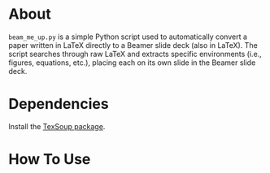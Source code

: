 # About
`beam_me_up.py` is a simple Python script used to automatically convert a paper written in LaTeX directly to a Beamer slide deck (also in LaTeX). The script searches through raw LaTeX and extracts specific environments (i.e., figures, equations, etc.), placing each on its own slide in the Beamer slide deck.

# Dependencies
Install the [TexSoup package](https://texsoup.alvinwan.com/).

# How To Use
